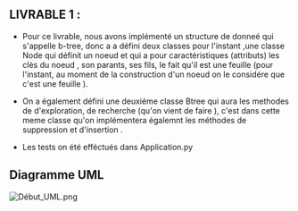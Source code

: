 


## LIVRABLE 1 :

- Pour ce livrable, nous avons implémenté un structure de donneé qui s'appelle b-tree, donc a a défini deux classes pour l'instant ,une classe Node qui définit un noeud et qui a pour caractéristiques (attributs)  les clès du noeud , son parants, ses fils, le fait qu'il est une feuille (pour l'instant, au moment de la construction d'un noeud on le considére que c'est une feuille ).

- On a également défini une deuxiéme classe Btree qui aura les methodes de d'exploration, de recherche (qu'on vient de faire ), c'est dans cette meme classe qu'on implémentera égalemnt les méthodes de suppression et d'insertion .

- Les tests  on été efféctués dans Application.py
## Diagramme UML 

![Début_UML.png](../Diagramme_UML/Début_UML.png)
